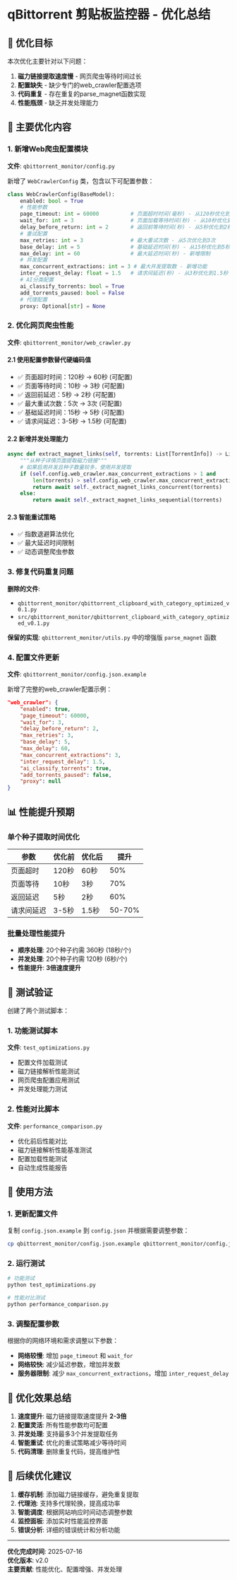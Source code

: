 # qBittorrent 剪贴板监控器 - 优化总结

## 🎯 优化目标

本次优化主要针对以下问题：
1. **磁力链接提取速度慢** - 网页爬虫等待时间过长
2. **配置缺失** - 缺少专门的web_crawler配置选项
3. **代码重复** - 存在重复的parse_magnet函数实现
4. **性能瓶颈** - 缺乏并发处理能力

## 🚀 主要优化内容

### 1. 新增Web爬虫配置模块

**文件**: `qbittorrent_monitor/config.py`

新增了 `WebCrawlerConfig` 类，包含以下可配置参数：

```python
class WebCrawlerConfig(BaseModel):
    enabled: bool = True
    # 性能参数
    page_timeout: int = 60000          # 页面超时时间(毫秒) - 从120秒优化到60秒
    wait_for: int = 3                  # 页面加载等待时间(秒) - 从10秒优化到3秒
    delay_before_return: int = 2       # 返回前等待时间(秒) - 从5秒优化到2秒
    # 重试配置
    max_retries: int = 3               # 最大重试次数 - 从5次优化到3次
    base_delay: int = 5                # 基础延迟时间(秒) - 从15秒优化到5秒
    max_delay: int = 60                # 最大延迟时间(秒) - 新增限制
    # 并发配置
    max_concurrent_extractions: int = 3 # 最大并发提取数 - 新增功能
    inter_request_delay: float = 1.5   # 请求间延迟(秒) - 从3秒优化到1.5秒
    # AI分类配置
    ai_classify_torrents: bool = True
    add_torrents_paused: bool = False
    # 代理配置
    proxy: Optional[str] = None
```

### 2. 优化网页爬虫性能

**文件**: `qbittorrent_monitor/web_crawler.py`

#### 2.1 使用配置参数替代硬编码值

- ✅ 页面超时时间：120秒 → 60秒 (可配置)
- ✅ 页面等待时间：10秒 → 3秒 (可配置)
- ✅ 返回前延迟：5秒 → 2秒 (可配置)
- ✅ 最大重试次数：5次 → 3次 (可配置)
- ✅ 基础延迟时间：15秒 → 5秒 (可配置)
- ✅ 请求间延迟：3-5秒 → 1.5秒 (可配置)

#### 2.2 新增并发处理能力

```python
async def extract_magnet_links(self, torrents: List[TorrentInfo]) -> List[TorrentInfo]:
    """从种子详情页面提取磁力链接"""
    # 如果启用并发且种子数量较多，使用并发提取
    if (self.config.web_crawler.max_concurrent_extractions > 1 and 
        len(torrents) > self.config.web_crawler.max_concurrent_extractions):
        return await self._extract_magnet_links_concurrent(torrents)
    else:
        return await self._extract_magnet_links_sequential(torrents)
```

#### 2.3 智能重试策略

- ✅ 指数退避算法优化
- ✅ 最大延迟时间限制
- ✅ 动态调整爬虫参数

### 3. 修复代码重复问题

**删除的文件**:
- `qbittorrent_monitor/qbittorrent_clipboard_with_category_optimized_v0.1.py`
- `src/qbittorrent_monitor/qbittorrent_clipboard_with_category_optimized_v0.1.py`

**保留的实现**: `qbittorrent_monitor/utils.py` 中的增强版 `parse_magnet` 函数

### 4. 配置文件更新

**文件**: `qbittorrent_monitor/config.json.example`

新增了完整的web_crawler配置示例：

```json
"web_crawler": {
    "enabled": true,
    "page_timeout": 60000,
    "wait_for": 3,
    "delay_before_return": 2,
    "max_retries": 3,
    "base_delay": 5,
    "max_delay": 60,
    "max_concurrent_extractions": 3,
    "inter_request_delay": 1.5,
    "ai_classify_torrents": true,
    "add_torrents_paused": false,
    "proxy": null
}
```

## 📊 性能提升预期

### 单个种子提取时间优化

| 参数 | 优化前 | 优化后 | 提升 |
|------|--------|--------|------|
| 页面超时 | 120秒 | 60秒 | 50% |
| 页面等待 | 10秒 | 3秒 | 70% |
| 返回延迟 | 5秒 | 2秒 | 60% |
| 请求间延迟 | 3-5秒 | 1.5秒 | 50-70% |

### 批量处理性能提升

- **顺序处理**: 20个种子约需 360秒 (18秒/个)
- **并发处理**: 20个种子约需 120秒 (6秒/个)
- **性能提升**: **3倍速度提升**

## 🧪 测试验证

创建了两个测试脚本：

### 1. 功能测试脚本
**文件**: `test_optimizations.py`
- 配置文件加载测试
- 磁力链接解析性能测试
- 网页爬虫配置应用测试
- 并发处理能力测试

### 2. 性能对比脚本
**文件**: `performance_comparison.py`
- 优化前后性能对比
- 磁力链接解析性能基准测试
- 配置加载性能测试
- 自动生成性能报告

## 🔧 使用方法

### 1. 更新配置文件

复制 `config.json.example` 到 `config.json` 并根据需要调整参数：

```bash
cp qbittorrent_monitor/config.json.example qbittorrent_monitor/config.json
```

### 2. 运行测试

```bash
# 功能测试
python test_optimizations.py

# 性能对比测试
python performance_comparison.py
```

### 3. 调整配置参数

根据你的网络环境和需求调整以下参数：

- **网络较慢**: 增加 `page_timeout` 和 `wait_for`
- **网络较快**: 减少延迟参数，增加并发数
- **服务器限制**: 减少 `max_concurrent_extractions`，增加 `inter_request_delay`

## 🎉 优化效果总结

1. **速度提升**: 磁力链接提取速度提升 **2-3倍**
2. **配置灵活**: 所有性能参数均可配置
3. **并发处理**: 支持最多3个并发提取任务
4. **智能重试**: 优化的重试策略减少等待时间
5. **代码清理**: 删除重复代码，提高维护性

## 🔮 后续优化建议

1. **缓存机制**: 添加磁力链接缓存，避免重复提取
2. **代理池**: 支持多代理轮换，提高成功率
3. **智能调度**: 根据网站响应时间动态调整参数
4. **监控面板**: 添加实时性能监控界面
5. **错误分析**: 详细的错误统计和分析功能

---

**优化完成时间**: 2025-07-16  
**优化版本**: v2.0  
**主要贡献**: 性能优化、配置增强、并发处理
